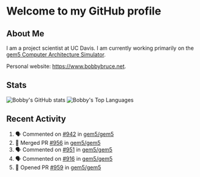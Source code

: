 # Welcome to my GitHub profile

## About Me

I am a project scientist at UC Davis. I am currently working primarily on the [gem5 Computer Architecture Simulator](https://github.com/gem5).

Personal website: <https://www.bobbybruce.net>.

## Stats

![Bobby's GitHub stats](https://github-readme-stats.vercel.app/api?username=bobbyrbruce&show_icons=true&theme=responsive&include_all_commits=true&count_private=true&show=reviews&disable_animations=true)
![Bobby's Top Languages ](https://github-readme-stats.vercel.app/api/top-langs/?username=bobbyrbruce&layout=compact&theme=responsive&count_private=true&langs_count=10&disable_animations=true)

## Recent Activity

<!--START_SECTION:activity-->
1. 🗣 Commented on [#942](https://github.com/gem5/gem5/pull/942#issuecomment-2016685695) in [gem5/gem5](https://github.com/gem5/gem5)
2. 🎉 Merged PR [#956](https://github.com/gem5/gem5/pull/956) in [gem5/gem5](https://github.com/gem5/gem5)
3. 🗣 Commented on [#951](https://github.com/gem5/gem5/pull/951#issuecomment-2016615853) in [gem5/gem5](https://github.com/gem5/gem5)
4. 🗣 Commented on [#916](https://github.com/gem5/gem5/issues/916#issuecomment-2016615671) in [gem5/gem5](https://github.com/gem5/gem5)
5. 💪 Opened PR [#959](https://github.com/gem5/gem5/pull/959) in [gem5/gem5](https://github.com/gem5/gem5)
<!--END_SECTION:activity-->
